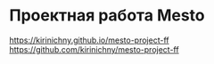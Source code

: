 # Проектная работа Mesto
https://kirinichny.github.io/mesto-project-ff
https://github.com/kirinichny/mesto-project-ff